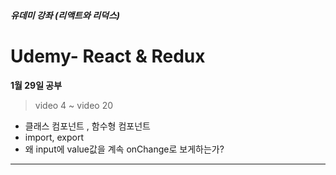 ##### 유데미 강좌 (리액트와 리덕스)
# Udemy- React & Redux



**1월 29일 공부**
> video 4 ~ video 20

+ 클래스 컴포넌트 , 함수형 컴포넌트
+ import, export
+ 왜 input에 value값을 계속 onChange로 보게하는가?

* * *
